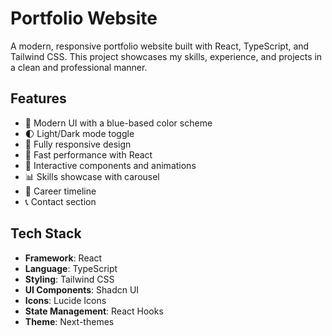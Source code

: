 # Portfolio Website

A modern, responsive portfolio website built with React, TypeScript, and Tailwind CSS. This project showcases my skills, experience, and projects in a clean and professional manner.

## Features

- 🎨 Modern UI with a blue-based color scheme
- 🌓 Light/Dark mode toggle
- 📱 Fully responsive design
- 🚀 Fast performance with React
- 🎯 Interactive components and animations
- 📊 Skills showcase with carousel
- 📝 Career timeline
- 📞 Contact section

## Tech Stack

- **Framework**: React
- **Language**: TypeScript
- **Styling**: Tailwind CSS
- **UI Components**: Shadcn UI
- **Icons**: Lucide Icons
- **State Management**: React Hooks
- **Theme**: Next-themes
